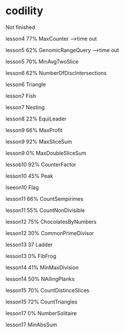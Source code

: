 # codility
Not finished

lesson4 77% MaxCounter -->time out

lesson5 62% GenomicRangeQuery -->time out

lesson5 70% MinAvgTwoSlice

lesson6 62% NumberOfDiscIntersections

lesson6 Triangle

lesson7 Fish 

lesson7 Nesting

lesson8 22% EquiLeader

lesson9 66% MaxProfit

lesson9 92% MaxSliceSum

lesson9 0% MaxDoubleSliceSum

lessob10 92% CounterFactor

lesson10 45% Peak

lseeon10 Flag

lesson11 66% CountSempirimes

lesson11 55% CountNonDivisible

lesson12 75% ChocolatesByNumbers

lesson12 30% CommonPrimeDivisor

lesson13 37 Ladder

lesson13 0% FibFrog

lesson14 41% MinMaxDivision

lesson14 50% NAilingPlanks

lesson15 70% CountDistinceSlices

lesson15 72% CountTriangles

lesson17 0% NumberSolitaire

lesson17 MinAbsSum





